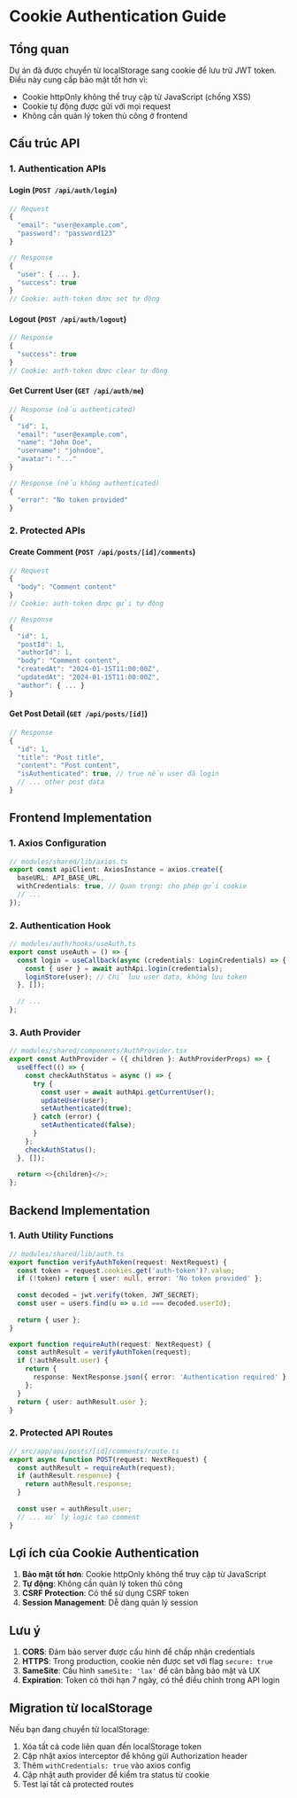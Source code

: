 # Cookie Authentication Guide

## Tổng quan

Dự án đã được chuyển từ localStorage sang cookie để lưu trữ JWT token. Điều này cung cấp bảo mật tốt hơn vì:

- Cookie httpOnly không thể truy cập từ JavaScript (chống XSS)
- Cookie tự động được gửi với mọi request
- Không cần quản lý token thủ công ở frontend

## Cấu trúc API

### 1. Authentication APIs

#### Login (`POST /api/auth/login`)
```typescript
// Request
{
  "email": "user@example.com",
  "password": "password123"
}

// Response
{
  "user": { ... },
  "success": true
}
// Cookie: auth-token được set tự động
```

#### Logout (`POST /api/auth/logout`)
```typescript
// Response
{
  "success": true
}
// Cookie: auth-token được clear tự động
```

#### Get Current User (`GET /api/auth/me`)
```typescript
// Response (nếu authenticated)
{
  "id": 1,
  "email": "user@example.com",
  "name": "John Doe",
  "username": "johndoe",
  "avatar": "..."
}

// Response (nếu không authenticated)
{
  "error": "No token provided"
}
```

### 2. Protected APIs

#### Create Comment (`POST /api/posts/[id]/comments`)
```typescript
// Request
{
  "body": "Comment content"
}
// Cookie: auth-token được gửi tự động

// Response
{
  "id": 1,
  "postId": 1,
  "authorId": 1,
  "body": "Comment content",
  "createdAt": "2024-01-15T11:00:00Z",
  "updatedAt": "2024-01-15T11:00:00Z",
  "author": { ... }
}
```

#### Get Post Detail (`GET /api/posts/[id]`)
```typescript
// Response
{
  "id": 1,
  "title": "Post title",
  "content": "Post content",
  "isAuthenticated": true, // true nếu user đã login
  // ... other post data
}
```

## Frontend Implementation

### 1. Axios Configuration

```typescript
// modules/shared/lib/axios.ts
export const apiClient: AxiosInstance = axios.create({
  baseURL: API_BASE_URL,
  withCredentials: true, // Quan trọng: cho phép gửi cookie
  // ...
});
```

### 2. Authentication Hook

```typescript
// modules/auth/hooks/useAuth.ts
export const useAuth = () => {
  const login = useCallback(async (credentials: LoginCredentials) => {
    const { user } = await authApi.login(credentials);
    loginStore(user); // Chỉ lưu user data, không lưu token
  }, []);
  
  // ...
};
```

### 3. Auth Provider

```typescript
// modules/shared/components/AuthProvider.tsx
export const AuthProvider = ({ children }: AuthProviderProps) => {
  useEffect(() => {
    const checkAuthStatus = async () => {
      try {
        const user = await authApi.getCurrentUser();
        updateUser(user);
        setAuthenticated(true);
      } catch (error) {
        setAuthenticated(false);
      }
    };
    checkAuthStatus();
  }, []);
  
  return <>{children}</>;
};
```

## Backend Implementation

### 1. Auth Utility Functions

```typescript
// modules/shared/lib/auth.ts
export function verifyAuthToken(request: NextRequest) {
  const token = request.cookies.get('auth-token')?.value;
  if (!token) return { user: null, error: 'No token provided' };
  
  const decoded = jwt.verify(token, JWT_SECRET);
  const user = users.find(u => u.id === decoded.userId);
  
  return { user };
}

export function requireAuth(request: NextRequest) {
  const authResult = verifyAuthToken(request);
  if (!authResult.user) {
    return {
      response: NextResponse.json({ error: 'Authentication required' }, { status: 401 })
    };
  }
  return { user: authResult.user };
}
```

### 2. Protected API Routes

```typescript
// src/app/api/posts/[id]/comments/route.ts
export async function POST(request: NextRequest) {
  const authResult = requireAuth(request);
  if (authResult.response) {
    return authResult.response;
  }
  
  const user = authResult.user;
  // ... xử lý logic tạo comment
}
```

## Lợi ích của Cookie Authentication

1. **Bảo mật tốt hơn**: Cookie httpOnly không thể truy cập từ JavaScript
2. **Tự động**: Không cần quản lý token thủ công
3. **CSRF Protection**: Có thể sử dụng CSRF token
4. **Session Management**: Dễ dàng quản lý session

## Lưu ý

1. **CORS**: Đảm bảo server được cấu hình để chấp nhận credentials
2. **HTTPS**: Trong production, cookie nên được set với flag `secure: true`
3. **SameSite**: Cấu hình `sameSite: 'lax'` để cân bằng bảo mật và UX
4. **Expiration**: Token có thời hạn 7 ngày, có thể điều chỉnh trong API login

## Migration từ localStorage

Nếu bạn đang chuyển từ localStorage:

1. Xóa tất cả code liên quan đến localStorage token
2. Cập nhật axios interceptor để không gửi Authorization header
3. Thêm `withCredentials: true` vào axios config
4. Cập nhật auth provider để kiểm tra status từ cookie
5. Test lại tất cả protected routes
